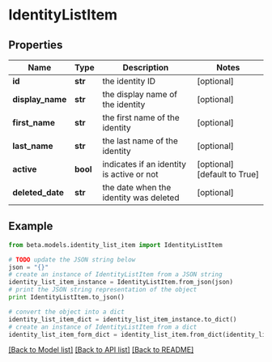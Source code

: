 # IdentityListItem


## Properties
Name | Type | Description | Notes
------------ | ------------- | ------------- | -------------
**id** | **str** | the identity ID | [optional] 
**display_name** | **str** | the display name of the identity | [optional] 
**first_name** | **str** | the first name of the identity | [optional] 
**last_name** | **str** | the last name of the identity | [optional] 
**active** | **bool** | indicates if an identity is active or not | [optional] [default to True]
**deleted_date** | **str** | the date when the identity was deleted | [optional] 

## Example

```python
from beta.models.identity_list_item import IdentityListItem

# TODO update the JSON string below
json = "{}"
# create an instance of IdentityListItem from a JSON string
identity_list_item_instance = IdentityListItem.from_json(json)
# print the JSON string representation of the object
print IdentityListItem.to_json()

# convert the object into a dict
identity_list_item_dict = identity_list_item_instance.to_dict()
# create an instance of IdentityListItem from a dict
identity_list_item_form_dict = identity_list_item.from_dict(identity_list_item_dict)
```
[[Back to Model list]](../README.md#documentation-for-models) [[Back to API list]](../README.md#documentation-for-api-endpoints) [[Back to README]](../README.md)


